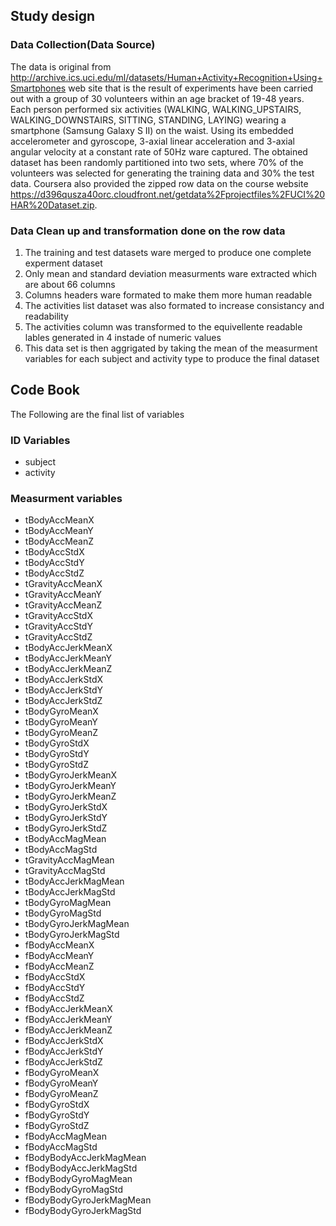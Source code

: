 ## Study design

### Data Collection(Data Source)
The data is original from http://archive.ics.uci.edu/ml/datasets/Human+Activity+Recognition+Using+Smartphones  web site that is the result of  experiments have been carried out with a group of 30 volunteers within an age bracket of 19-48 years. 
Each person performed six activities (WALKING, WALKING_UPSTAIRS, WALKING_DOWNSTAIRS, SITTING, STANDING, LAYING) wearing a smartphone (Samsung Galaxy S II) on the waist. Using its embedded accelerometer and gyroscope, 3-axial linear acceleration and 3-axial angular velocity at a constant rate of 50Hz ware captured.
The obtained dataset has been randomly partitioned into two sets, where 70% of the volunteers was selected for generating the training data and 30% the test data.
Coursera also provided the zipped row data on the course website https://d396qusza40orc.cloudfront.net/getdata%2Fprojectfiles%2FUCI%20HAR%20Dataset.zip.

### Data Clean up and transformation done on the row data
1. The training and test datasets ware merged to produce one complete experment dataset
2. Only mean and standard deviation measurments ware extracted which are about 66 columns
3. Columns headers ware formated to make them more human readable
4. The activities list dataset was also formated to increase consistancy and readability
5. The activities column was transformed to the equivellente readable lables generated in 4 instade of numeric values
6. This data set is then aggrigated by taking the mean of the measurment variables for each subject and activity type to produce the final dataset

## Code Book
The Following are the final list of variables
### ID Variables
* subject
* activity 
### Measurment variables
* tBodyAccMeanX
* tBodyAccMeanY 
* tBodyAccMeanZ 
* tBodyAccStdX 
* tBodyAccStdY 
* tBodyAccStdZ 
* tGravityAccMeanX 
* tGravityAccMeanY
* tGravityAccMeanZ 
* tGravityAccStdX 
* tGravityAccStdY
* tGravityAccStdZ
* tBodyAccJerkMeanX
* tBodyAccJerkMeanY
* tBodyAccJerkMeanZ
* tBodyAccJerkStdX
* tBodyAccJerkStdY
* tBodyAccJerkStdZ
* tBodyGyroMeanX
* tBodyGyroMeanY 
* tBodyGyroMeanZ 
* tBodyGyroStdX
* tBodyGyroStdY
* tBodyGyroStdZ
* tBodyGyroJerkMeanX
* tBodyGyroJerkMeanY
* tBodyGyroJerkMeanZ
* tBodyGyroJerkStdX
* tBodyGyroJerkStdY
* tBodyGyroJerkStdZ
* tBodyAccMagMean
* tBodyAccMagStd
* tGravityAccMagMean
* tGravityAccMagStd
* tBodyAccJerkMagMean
* tBodyAccJerkMagStd
* tBodyGyroMagMean
* tBodyGyroMagStd
* tBodyGyroJerkMagMean
* tBodyGyroJerkMagStd
* fBodyAccMeanX
* fBodyAccMeanY
* fBodyAccMeanZ
* fBodyAccStdX
* fBodyAccStdY
* fBodyAccStdZ
* fBodyAccJerkMeanX
* fBodyAccJerkMeanY
* fBodyAccJerkMeanZ
* fBodyAccJerkStdX
* fBodyAccJerkStdY
* fBodyAccJerkStdZ
* fBodyGyroMeanX
* fBodyGyroMeanY
* fBodyGyroMeanZ
* fBodyGyroStdX
* fBodyGyroStdY
* fBodyGyroStdZ
* fBodyAccMagMean
* fBodyAccMagStd
* fBodyBodyAccJerkMagMean
* fBodyBodyAccJerkMagStd
* fBodyBodyGyroMagMean
* fBodyBodyGyroMagStd
* fBodyBodyGyroJerkMagMean
* fBodyBodyGyroJerkMagStd
